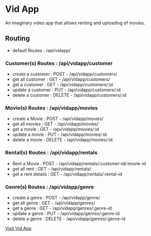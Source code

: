# Vid App

An imaginary video app that allows renting and uploading of movies.

## Routing

- default Routes : /api/vidapp/

### Customer(s) Routes : /api/vidapp/customer

- create a customer : POST - /api/vidapp/customers/
- get all customer : GET - /api/vidapp/customers/
- get a customer : GET - /api/vidapp/customers/:id
- update a customer : PUT - /api/vidapp/customers/:id
- delete a customer : DELETE - /api/vidapp/customers/:id

### Movie(s) Routes : /api/vidapp/movies

- create a Movie : POST - /api/vidapp/movies/
- get all movies : GET - /api/vidapp/movies/
- get a movie : GET - /api/vidapp/movies/:id
- update a movie : PUT - /api/vidapp/movies/:id
- delete a movie : DELETE - /api/vidapp/movies/:id

### Rental(s) Routes : /api/vidapp/rentals

- Rent a Movie : POST - /api/vidapp/rentals/:customer-id/:movie-id
- get all rent : GET - /api/vidapp/rentals/
- get a rent details : GET - /api/vidapp/rentals/:rental-id

### Genre(s) Routes : /api/vidapp/genre

- create a genre : POST - /api/vidapp/genre/
- get all genre : GET - /api/vidapp/genres/
- get a genre : GET - /api/vidapp/genres/:genre-id
- update a genre : PUT - /api/vidapp/genres/:genre-id
- delete a genre : DELETE - /api/vidapp/genres/:genre-id

[Visit Vid App](https://vidapp.up.railway.app/)
